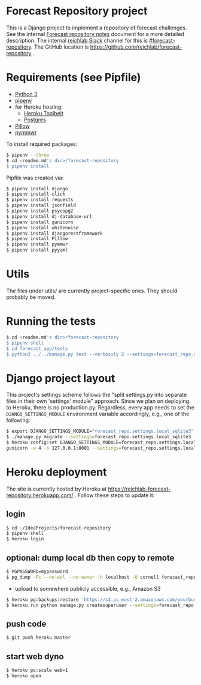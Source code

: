 # Forecast Repository project
This is a Django project to implement a repository of forecast challenges. See the internal
[Forecast repository notes](https://docs.google.com/document/d/1cKQY0tgSR8QkxvJUEuMR1xBCvzNYBnMhkNYgK3hCOsk) document
for a more detailed description. The internal [reichlab Slack](https://reichlab.slack.com) channel for this is 
[#forecast-repository](https://reichlab.slack.com/messages/C57HNDFN0/). The GitHub location is
https://github.com/reichlab/forecast-repository .


# Requirements (see Pipfile)
- [Python 3](http://install.python-guide.org)
- [pipenv](https://docs.pipenv.org/)
- for Heroku hosting:
  - [Heroku Toolbelt](https://toolbelt.heroku.com/)
  - [Postgres](https://devcenter.heroku.com/articles/heroku-postgresql#local-setup)
- [Pillow](https://github.com/python-pillow/Pillow)
- [pymmwr](https://github.com/reichlab/pymmwr)

To install required packages:
```bash
$ pipenv --three
$ cd <readme.md's dir>/forecast-repository
$ pipenv install
```

Pipfile was created via:
```bash
$ pipenv install django
$ pipenv install click
$ pipenv install requests
$ pipenv install jsonfield
$ pipenv install psycopg2
$ pipenv install dj-database-url
$ pipenv install gunicorn
$ pipenv install whitenoise
$ pipenv install djangorestframework
$ pipenv install Pillow
$ pipenv install pymmwr
$ pipenv install pyyaml
```


# Utils
The files under utils/ are currently project-specific ones. They should probably be moved.


# Running the tests
```bash
$ cd <readme.md's dir>/forecast-repository
$ pipenv shell
$ cd forecast_app/tests
$ python3 ../../manage.py test --verbosity 2 --settings=forecast_repo.settings.local_sqlite3
```

# Django project layout
This project's settings scheme follows the "split settings.py into separate files in their own 'settings' module"
approach. Since we plan on deploying to Heroku, there is no production.py. Regardless, every app needs to set
the `DJANGO_SETTINGS_MODULE` environment variable accordingly, e.g., one of the following:
```bash
$ export DJANGO_SETTINGS_MODULE="forecast_repo.settings.local_sqlite3"
$ ./manage.py migrate --settings=forecast_repo.settings.local_sqlite3
$ heroku config:set DJANGO_SETTINGS_MODULE=forecast_repo.settings.local_sqlite3
gunicorn -w 4 -b 127.0.0.1:8001 --settings=forecast_repo.settings.local_sqlite3
```


# Heroku deployment
The site is currently hosted by Heroku at https://reichlab-forecast-repository.herokuapp.com/ . Follow these steps to
update it:


## login
```bash
$ cd ~/IdeaProjects/forecast-repository
$ pipenv shell
$ heroku login
```


## optional: dump local db then copy to remote
```bash
$ PGPASSWORD=mypassword
$ pg_dump -Fc --no-acl --no-owner -h localhost -U cornell forecast_repo > /tmp/mc-1219-forecast_repo.dump
```

- upload to somewhere publicly accessible, e.g., Amazon S3

```bash
$ heroku pg:backups:restore 'https://s3.us-east-2.amazonaws.com/yourbucket/yourdatabase.dump' DATABASE_URL
$ heroku run python manage.py createsuperuser --settings=forecast_repo.settings.heroku_production
```


## push code
```bash
$ git push heroku master
```


## start web dyno
```bash
$ heroku ps:scale web=1
$ heroku open
```

